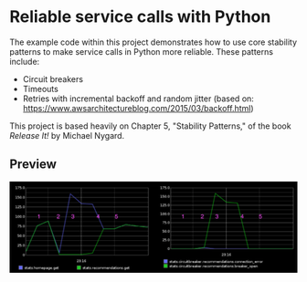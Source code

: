 # Reliable service calls with Python

The example code within this project demonstrates how to use core stability
patterns to make service calls in Python more reliable. These patterns include:

* Circuit breakers
* Timeouts
* Retries with incremental backoff and random jitter (based on:
https://www.awsarchitectureblog.com/2015/03/backoff.html)

This project is based heavily on Chapter 5, "Stability Patterns," of the book
*Release It!* by Michael Nygard.


## Preview

![Graphs during an outage simulation](images/outage_simulation.png)
